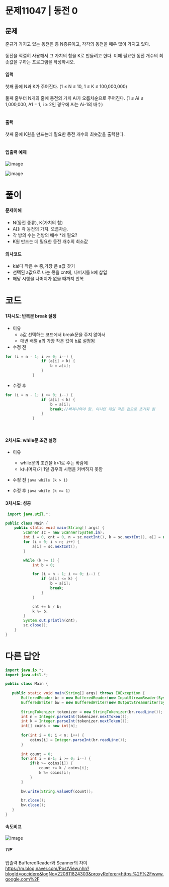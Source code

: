 # 문제11047 | 동전 0

## 문제<br/>
준규가 가지고 있는 동전은 총 N종류이고, 각각의 동전을 매우 많이 가지고 있다.<br/>
<br/>
동전을 적절히 사용해서 그 가치의 합을 K로 만들려고 한다. 이때 필요한 동전 개수의 최솟값을 구하는 프로그램을 작성하시오.<br/>

#### 입력
첫째 줄에 N과 K가 주어진다. (1 ≤ N ≤ 10, 1 ≤ K ≤ 100,000,000)<br/>
<br/>
둘째 줄부터 N개의 줄에 동전의 가치 Ai가 오름차순으로 주어진다. (1 ≤ Ai ≤ 1,000,000, A1 = 1, i ≥ 2인 경우에 Ai는 Ai-1의 배수)
<br/><br/>

#### 출력
첫째 줄에 K원을 만드는데 필요한 동전 개수의 최솟값을 출력한다.<br/>
<br/>

#### 입출력 예제
![image](https://user-images.githubusercontent.com/62331803/91653289-41724780-eada-11ea-8300-30f8e7cd7b2a.png)
<br/>

![image](https://user-images.githubusercontent.com/62331803/91653292-48995580-eada-11ea-8d0b-e056054be21d.png)
<br/>

# 풀이
#### 문제이해
- N(동전 종류), K(가치의 합)
- A[]: 각 동전의 가치. 오름차순.
-  각 방의 수는 전방의 배수 *왜 필요?
-  K원 만드는 데 필요한 동전 개수의 최소값

#### 의사코드
- k보다 작은 수 중,가장 큰 a값 찾기
- 선택된 a값으로 나눈 몫을 cnt에, 나머지를 k에 삽입
- 해당 시행을 나머지가 없을 때까지 반복

# 코드
#### 1차시도: 반복문 break 설정
- 이유
  - a값 선택하는 코드에서 break문을 주지 않아서
  - 매번 배열 a의 가장 작은 값이 b로 설정됨
- 수정 전
```java
for (i = n - 1; i >= 0; i--) {
				if (a[i] < k) {
					b = a[i];
				}
			}
```
- 수정 후
```java
for (i = n - 1; i >= 0; i--) {
				if (a[i] < k) {
					b = a[i];
					break;//빠져나와야 함. 아니면 제일 작은 값으로 초기화 됨
				}
			}
```
<br/>

#### 2차시도: while문 조건 설정
- 이유
  - while문의 조건을 k>1로 주는 바람에
  - k(나머지)가 1일 경우의 시행을 커버하지 못함
 
 - 수정 전
 ```java while (k > 1)```
 
 - 수정 후 
```java while (k >= 1)```
 
 #### 3차시도: 성공

```java
 import java.util.*;

public class Main {
	public static void main(String[] args) {
		Scanner sc = new Scanner(System.in);
		int i = 0, cnt = 0, n = sc.nextInt(), k = sc.nextInt(), a[] = new int[n];
		for (i = 0; i < n; i++) {
			a[i] = sc.nextInt();
		}

		while (k >= 1) {
			int b = 0;

			for (i = n - 1; i >= 0; i--) {
				if (a[i] <= k) {
					b = a[i];
					break;
				}
			}

			cnt += k / b;
			k %= b;
		}
		System.out.println(cnt);
		sc.close();
	}
}
 ```
 
 # 다른 답안
 
 ```java
import java.io.*;
import java.util.*;
 
public class Main {
    
    public static void main(String[] args) throws IOException {
        BufferedReader br = new BufferedReader(new InputStreamReader(System.in));
        BufferedWriter bw = new BufferedWriter(new OutputStreamWriter(System.out));
   
        StringTokenizer tokenizer = new StringTokenizer(br.readLine());
        int n = Integer.parseInt(tokenizer.nextToken());
        int k = Integer.parseInt(tokenizer.nextToken());
        int[] coins = new int[n];
        
        for(int i = 0; i < n; i++) {
            coins[i] = Integer.parseInt(br.readLine());
        }
        
        int count = 0;
        for(int i = n-1; i >= 0; i--) {
            if(k >= coins[i]) {
                count += k / coins[i];
                k %= coins[i];
            }
        }
        
        bw.write(String.valueOf(count));
 
        br.close();
        bw.close();
    }
}
 ```
 
 #### 속도비교 <br/>
 ![image](https://user-images.githubusercontent.com/62331803/91653428-c7db5900-eadb-11ea-9824-961c3f8e99f1.png)

##### TIP
입출력 BufferedReader와 Scanner의 차이<br/>
https://m.blog.naver.com/PostView.nhn?blogId=occidere&logNo=220811824303&proxyReferer=https:%2F%2Fwww.google.com%2F
 
 
